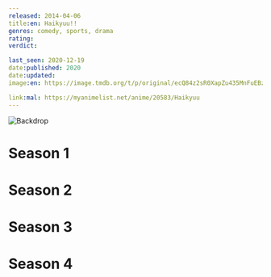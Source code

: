 ```yaml
---
released: 2014-04-06
title:en: Haikyuu!!
genres: comedy, sports, drama
rating:
verdict:

last_seen: 2020-12-19
date:published: 2020
date:updated:
image:en: https://image.tmdb.org/t/p/original/ecQ84z2sR0XapZu435MnFuEBzD8.jpg

link:mal: https://myanimelist.net/anime/20583/Haikyuu
---
```


![Backdrop](https://image.tmdb.org/t/p/original/dlPVXJglJ4XiIwbGwEFJj5C20Sr.jpg)

<!-- SEASON DIVIDER -->
# Season 1

<!-- SEASON DIVIDER -->
# Season 2

<!-- SEASON DIVIDER -->
# Season 3

<!-- SEASON DIVIDER -->
# Season 4
